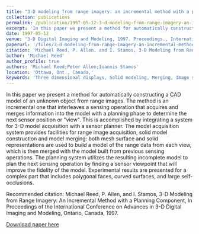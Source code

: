 ```yaml
---
title: "3-D modeling from range imagery: an incremental method with a planning component"
collection: publications
permalink: /publication/1997-05-12-3-d-modeling-from-range-imagery-an-incremental-method-with-a-planning-component
excerpt: 'In this paper we present a method for automatically constructing a CAD model of an unknown object from range images.'
date: 1997-05-12
venue: '3-D Digital Imaging and Modeling, 1997. Proceedings., International Conference on Recent Advances in'
paperurl: '/files/3-d-modeling-from-range-imagery-an-incremental-method-with-a-planning-component.pdf'
citation: 'Michael Reed, P. Allen, and I. Stamos, 3-D Modeling from Range Imagery: An Incremental Method with a Planning Component, In Proceedings of the International Conference on Advances in 3-D Digital Imaging and Modeling, Ontario, Canada, 1997.'
author: 'Michael Reed'
author_profile: true
authors: 'Michael Reed;Peter Allen;Ioannis Stamos'
location: 'Ottawa, Ont., Canada,'
keywords: 'Three dimensional displays, Solid modeling, Merging, Image sensors, Sensor systems, Surface reconstruction, Computer science, Layout, Availability, Reconstruction algorithms'
---
```

In this paper we present a method for automatically constructing a CAD model of an unknown object from range images. The method is an incremental one that interleaves a sensing operation that acquires and merges information into the model with a planning phase to determine the next sensor position or &quot;view&quot;. This is accomplished by integrating a system for 3-D model acquisition with a sensor planner. The model acquisition system provides facilities for range image acquisition, solid model construction and model merging: both mesh surface and solid representations are used to build a model of the range data from each view, which is then merged with the model built from previous sensing operations. The planning system utilizes the resulting incomplete model to plan the next sensing operation by finding a sensor viewpoint that will improve the fidelity of the model. Experimental results are presented for a complex part that includes polygonal faces, curved surfaces, and large self-occlusions.

Recommended citation: Michael Reed, P. Allen, and I. Stamos, 3-D Modeling from Range Imagery: An Incremental Method with a Planning Component, In Proceedings of the International Conference on Advances in 3-D Digital Imaging and Modeling, Ontario, Canada, 1997.

<a href='/files/3-d-modeling-from-range-imagery-an-incremental-method-with-a-planning-component.pdf'>Download paper here</a>
